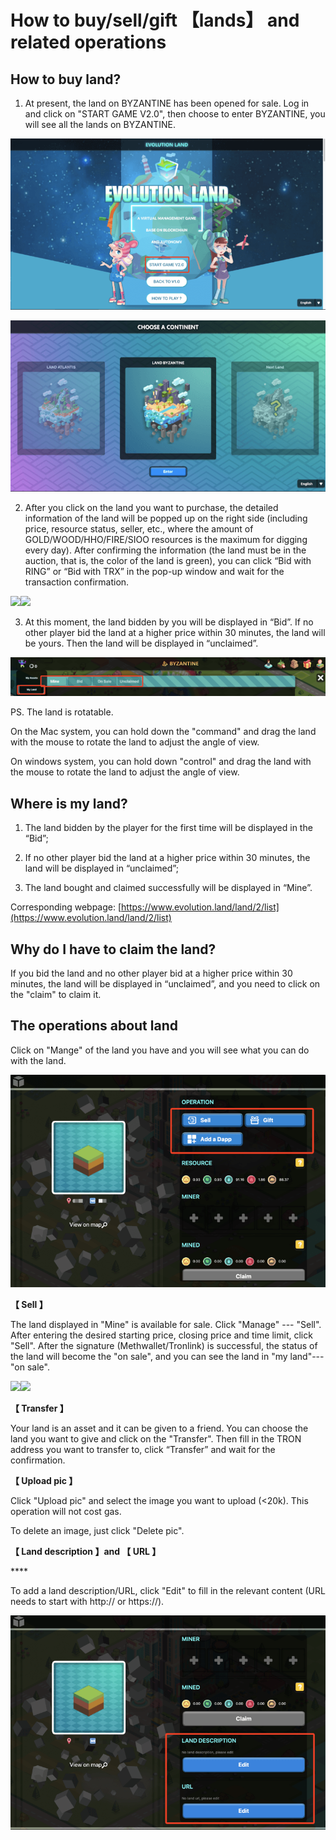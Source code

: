 # How to buy/sell/gift 【lands】 and related operations

## **How to buy land?**

1. At present, the land on BYZANTINE has been opened for sale. Log in and click on "START GAME V2.0", then choose to enter BYZANTINE, you will see all the lands on BYZANTINE. 

![](../../.gitbook/assets/image%20%2815%29.png)

![](../../.gitbook/assets/image%20%2829%29.png)

2. After you click on the land you want to purchase, the detailed information of the land will be popped up on the right side \(including price, resource status, seller, etc., where the amount of GOLD/WOOD/HHO/FIRE/SIOO resources is the maximum for digging every day\). After confirming the information \(the land must be in the auction, that is, the color of the land is green\), you can click “Bid with RING” or “Bid with TRX” in the pop-up window and wait for the transaction confirmation.

![](https://lh4.googleusercontent.com/pmJ0ygiOnxIACg10Wgzxl_JzyTZunaWUQbiHwPgTyp0mwlINjnqRhCm6JgqJmEKIn9AmJmpPt81DyLhFC4DWuY5gHv_ftl0aZDjofAYVs9nthvANoUSx5lgRry3PTAJupAd7ysy1)![](https://lh4.googleusercontent.com/chjsjpI9vM0b-fxO6rV7DkyD768hK5IkoIJ4BcTlO4RZOMgasWU3YrBiC5-Wmff69-TTnDeU0v8Z89i64lqgHGKVCNpTBqXEQYSO8EPtyCg2o3GbLJe2yni2S92leb5YQs7FRWf9)

3. At this moment, the land bidden by you will be displayed in “Bid”. If no other player bid the land at a higher price within 30 minutes, the land will be yours. Then the land will be displayed in “unclaimed”.

![](../../.gitbook/assets/image%20%286%29.png)

PS. The land is rotatable.

On the Mac system, you can hold down the "command" and drag the land with the mouse to rotate the land to adjust the angle of view.

On windows system, you can hold down "control" and drag the land with the mouse to rotate the land to adjust the angle of view.

## **Where is my land?**

1. The land bidden by the player for the first time will be displayed in the “Bid”;

2. If no other player bid the land at a higher price within 30 minutes, the land will be displayed in “unclaimed”;

3. The land bought and claimed successfully will be displayed in “Mine”.

Corresponding webpage: [https://www.evolution.land/land/2/list](https://www.evolution.land/land/2/list)

## **Why do I have to claim the land?**

If you bid the land and no other player bid at a higher price within 30 minutes, the land will be displayed in “unclaimed”, and you need to click on the "claim" to claim it.

## **The operations about land**

Click on "Mange" of the land you have and you will see what you can do with the land.

![](../../.gitbook/assets/image%20%2837%29.png)

**【 Sell 】**

The land displayed in "Mine" is available for sale. Click "Manage" --- "Sell". After entering the desired starting price, closing price and time limit, click "Sell". After the signature \(Methwallet/Tronlink\) is successful, the status of the land will become the "on sale", and you can see the land in "my land"---"on sale".

![](https://lh6.googleusercontent.com/EwvLk0DbQVPgpgRyWOtPHR5x9ysN42xLkSmWE5TqiyYjsOCjD9loD0kfUIa-MJpfBrpKHJ6QK7eZKmnc8ip8wPamKHE4FoV6AGShYKQp48kBiy0DRtRzofjq-WTaBnW2gpifdktw)![](https://lh5.googleusercontent.com/4WzWcVkPxnEqKiFl52xTw14F2EFJOR0u5we4AUBUVoeD-k4lNsjemLfw0PcgRziLYI40OPIJkxO7tiUuY9ujODZNGqL9AwXEN05kKqOmWOuXIMoQESlOZr7OOgwUeCMpLxfV4Nty)

**【 Transfer 】**

Your land is an asset and it can be given to a friend. You can choose the land you want to give and click on the "Transfer". Then fill in the TRON address you want to transfer to, click “Transfer” and wait for the confirmation.

**【 Upload pic 】**

Click "Upload pic" and select the image you want to upload \(&lt;20k\). This operation will not cost gas.

To delete an image, just click "Delete pic".

**【 Land description 】and 【 URL 】**

\*\*\*\*

To add a land description/URL, click "Edit" to fill in the relevant content \(URL needs to start with http:// or https://\).

![](../../.gitbook/assets/image%20%2828%29.png)

